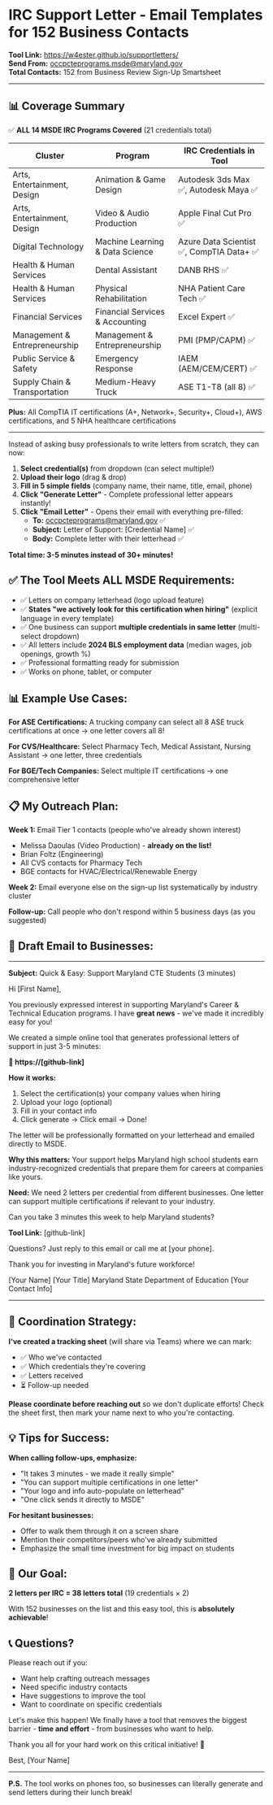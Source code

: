 # IRC Support Letter - Email Templates for 152 Business Contacts

**Tool Link:** https://w4ester.github.io/supportletters/  
**Send From:** occpcteprograms.msde@maryland.gov  
**Total Contacts:** 152 from Business Review Sign-Up Smartsheet

---

## 📊 **Coverage Summary**

✅ **ALL 14 MSDE IRC Programs Covered** (21 credentials total)

| Cluster | Program | IRC Credentials in Tool |
|---------|---------|------------------------|
| Arts, Entertainment, Design | Animation & Game Design | Autodesk 3ds Max ✅, Autodesk Maya ✅ |
| Arts, Entertainment, Design | Video & Audio Production | Apple Final Cut Pro ✅ |
| Digital Technology | Machine Learning & Data Science | Azure Data Scientist ✅, CompTIA Data+ ✅ |
| Health & Human Services | Dental Assistant | DANB RHS ✅ |
| Health & Human Services | Physical Rehabilitation | NHA Patient Care Tech ✅ |
| Financial Services | Financial Services & Accounting | Excel Expert ✅ |
| Management & Entrepreneurship | Management & Entrepreneurship | PMI (PMP/CAPM) ✅ |
| Public Service & Safety | Emergency Response | IAEM (AEM/CEM/CERT) ✅ |
| Supply Chain & Transportation | Medium-Heavy Truck | ASE T1-T8 (all 8) ✅ |

**Plus:** All CompTIA IT certifications (A+, Network+, Security+, Cloud+), AWS certifications, and 5 NHA healthcare certifications

---

Instead of asking busy professionals to write letters from scratch, they can now:

1. **Select credential(s)** from dropdown (can select multiple!)
2. **Upload their logo** (drag & drop)
3. **Fill in 5 simple fields** (company name, their name, title, email, phone)
4. **Click "Generate Letter"** - Complete professional letter appears instantly!
5. **Click "Email Letter"** - Opens their email with everything pre-filled:
   - **To:** occpcteprograms@maryland.gov ✅
   - **Subject:** Letter of Support: [Credential Name] ✅
   - **Body:** Complete letter with their letterhead ✅

**Total time: 3-5 minutes instead of 30+ minutes!**

## ✅ The Tool Meets ALL MSDE Requirements:

- ✅ Letters on company letterhead (logo upload feature)
- ✅ **States "we actively look for this certification when hiring"** (explicit language in every template)
- ✅ One business can support **multiple credentials in same letter** (multi-select dropdown)
- ✅ All letters include **2024 BLS employment data** (median wages, job openings, growth %)
- ✅ Professional formatting ready for submission
- ✅ Works on phone, tablet, or computer

## 📊 Example Use Cases:

**For ASE Certifications:** A trucking company can select all 8 ASE truck certifications at once → one letter covers all 8!

**For CVS/Healthcare:** Select Pharmacy Tech, Medical Assistant, Nursing Assistant → one letter, three credentials

**For BGE/Tech Companies:** Select multiple IT certifications → one comprehensive letter

## 📋 My Outreach Plan:

**Week 1:** Email Tier 1 contacts (people who've already shown interest)
- Melissa Daoulas (Video Production) - **already on the list!**
- Brian Foltz (Engineering)
- All CVS contacts for Pharmacy Tech
- BGE contacts for HVAC/Electrical/Renewable Energy

**Week 2:** Email everyone else on the sign-up list systematically by industry cluster

**Follow-up:** Call people who don't respond within 5 business days (as you suggested)

## 📧 Draft Email to Businesses:

---

**Subject:** Quick & Easy: Support Maryland CTE Students (3 minutes)

Hi [First Name],

You previously expressed interest in supporting Maryland's Career & Technical Education programs. I have **great news** - we've made it incredibly easy for you!

We created a simple online tool that generates professional letters of support in just 3-5 minutes:

**🔗 https://[github-link]**

**How it works:**
1. Select the certification(s) your company values when hiring
2. Upload your logo (optional)
3. Fill in your contact info
4. Click generate → Click email → Done!

The letter will be professionally formatted on your letterhead and emailed directly to MSDE. 

**Why this matters:** Your support helps Maryland high school students earn industry-recognized credentials that prepare them for careers at companies like yours.

**Need:** We need 2 letters per credential from different businesses. One letter can support multiple certifications if relevant to your industry.

Can you take 3 minutes this week to help Maryland students?

**Tool Link:** [github-link]

Questions? Just reply to this email or call me at [your phone].

Thank you for investing in Maryland's future workforce!

[Your Name]
[Your Title]
Maryland State Department of Education
[Your Contact Info]

---

## 🤝 Coordination Strategy:

**I've created a tracking sheet** (will share via Teams) where we can mark:
- ✅ Who we've contacted
- ✅ Which credentials they're covering
- ✅ Letters received
- ⏳ Follow-up needed

**Please coordinate before reaching out** so we don't duplicate efforts! Check the sheet first, then mark your name next to who you're contacting.

## 💡 Tips for Success:

**When calling follow-ups, emphasize:**
- "It takes 3 minutes - we made it really simple"
- "You can support multiple certifications in one letter"
- "Your logo and info auto-populate on letterhead"
- "One click sends it directly to MSDE"

**For hesitant businesses:**
- Offer to walk them through it on a screen share
- Mention their competitors/peers who've already submitted
- Emphasize the small time investment for big impact on students

## 🎯 Our Goal:

**2 letters per IRC = 38 letters total** (19 credentials × 2)

With 152 businesses on the list and this easy tool, this is **absolutely achievable**!

## 📞 Questions?

Please reach out if you:
- Want help crafting outreach messages
- Need specific industry contacts
- Have suggestions to improve the tool
- Want to coordinate on specific credentials

Let's make this happen! We finally have a tool that removes the biggest barrier - **time and effort** - from businesses who want to help.

Thank you all for your hard work on this critical initiative! 💪

Best,
[Your Name]

---

**P.S.** The tool works on phones too, so businesses can literally generate and send letters during their lunch break!
